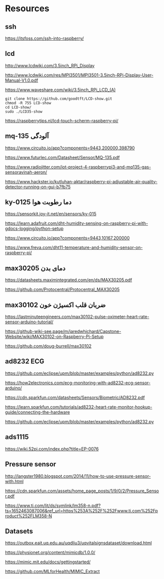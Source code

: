 # Resources

## ssh

https://itsfoss.com/ssh-into-raspberry/

## lcd

http://www.lcdwiki.com/3.5inch_RPi_Display

http://www.lcdwiki.com/res/MPI3501/MPI3501-3.5inch-RPi-Display-User-Manual-V1.0.pdf

https://www.waveshare.com/wiki/3.5inch_RPi_LCD_(A)

```
git clone https://github.com/goodtft/LCD-show.git
chmod -R 755 LCD-show
cd LCD-show/
sudo ./LCD35-show
```

https://raspberrytips.nl/lcd-touch-scherm-raspberry-pi/

## mq-135 آلودگی

https://www.circuito.io/app?components=9443,200000,398790

https://www.futurlec.com/Datasheet/Sensor/MQ-135.pdf

https://www.radiojitter.com/iot-project-4-raspberrypi3-and-mq135-gas-sensoravinah-aeron/

https://www.hackster.io/kutluhan-aktar/raspberry-pi-adjustable-air-quality-detector-running-on-gui-b7fb75

## ky-0125 دما رطوبت هوا

https://sensorkit.joy-it.net/en/sensors/ky-015

https://learn.adafruit.com/dht-humidity-sensing-on-raspberry-pi-with-gdocs-logging/python-setup

https://www.circuito.io/app?components=9443,10167,200000

https://www.freva.com/dht11-temperature-and-humidity-sensor-on-raspberry-pi/

## max30205 دمای بدن

https://datasheets.maximintegrated.com/en/ds/MAX30205.pdf

https://github.com/Protocentral/Protocentral_MAX30205

## max30102 ضربان قلب اکسیژن خون

https://lastminuteengineers.com/max30102-pulse-oximeter-heart-rate-sensor-arduino-tutorial/

https://github-wiki-see.page/m/jaredwhichard/Capstone-Website/wiki/MAX30102-on-Raspberry-Pi-Setup

https://github.com/doug-burrell/max30102

## ad8232 ECG

https://github.com/eclipse/upm/blob/master/examples/python/ad8232.py

https://how2electronics.com/ecg-monitoring-with-ad8232-ecg-sensor-arduino/

https://cdn.sparkfun.com/datasheets/Sensors/Biometric/AD8232.pdf

https://learn.sparkfun.com/tutorials/ad8232-heart-rate-monitor-hookup-guide/connecting-the-hardware

https://github.com/eclipse/upm/blob/master/examples/python/ad8232.py

## ads1115

https://wiki.52pi.com/index.php?title=EP-0076


## Pressure sensor

http://langster1980.blogspot.com/2014/11/how-to-use-pressure-sensor-with.html

https://cdn.sparkfun.com/assets/home_page_posts/1/9/0/2/Pressure_Sensor.pdf

https://www.ti.com/lit/ds/symlink/lm358-n.pdf?ts=1652463087006&ref_url=https%253A%252F%252Fwww.ti.com%252Fproduct%252FLM358-N

## Datasets

https://outbox.eait.uq.edu.au/uqdliu3/uqvitalsignsdataset/download.html

https://physionet.org/content/mimicdb/1.0.0/

https://mimic.mit.edu/docs/gettingstarted/

https://github.com/MLforHealth/MIMIC_Extract

